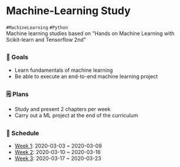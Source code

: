 # Machine-Learning Study
`#MachineLearning` `#Python`\
Machine learning studies based on "Hands on Machine Learning with Scikit-learn and Tensorflow 2nd"

##

### :checkered_flag: Goals
- Learn fundamentals of machine learning
- Be able to execute an end-to-end machine learning project

##

### :spiral_notepad: Plans
- Study and present 2 chapters per week
- Carry out a ML project at the end of the curriculum

##

### :calendar: Schedule
- [Week 1](./week01.md): 2020-03-03 ~ 2020-03-09
- [Week 2](./week02.md): 2020-03-10 ~ 2020-03-16
- [Week 3](./week03.md): 2020-03-17 ~ 2020-03-23

